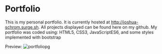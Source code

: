 # Portfolio

This is my personal portfolio.  It is currently hosted at http://joshua-schrom.surge.sh.
All projects displayed can be found here on my github.
My portfolio was coded using: HTML5, CSS3, JavaScriptES6, and some styles implemented with bootstrap

Preview:
![portfoliopg](https://user-images.githubusercontent.com/35700801/49269985-4994e300-f42d-11e8-8785-638da9e9fb84.PNG)
